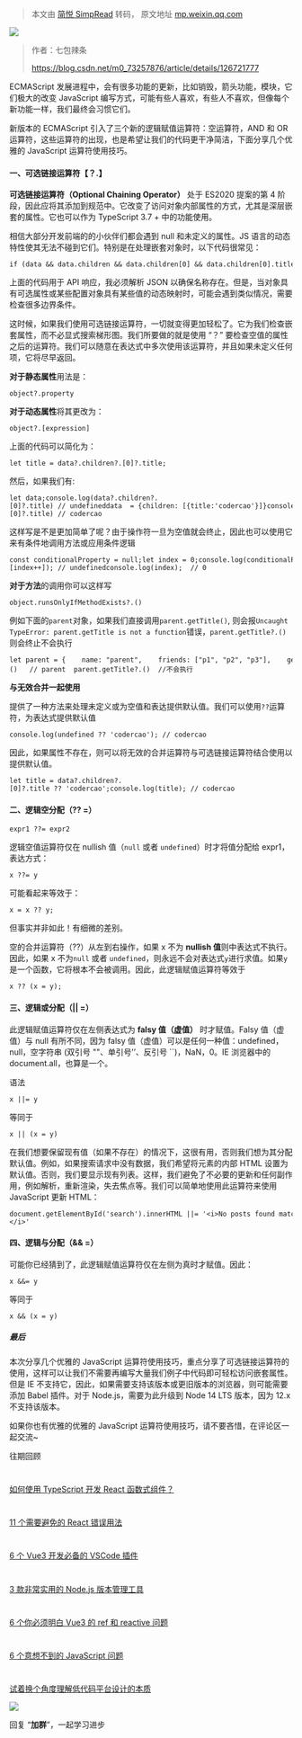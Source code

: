 > 本文由 [简悦 SimpRead](http://ksria.com/simpread/) 转码， 原文地址 [mp.weixin.qq.com](https://mp.weixin.qq.com/s/eAYIK43TVxNzN2wdHdYrxg)

![](https://mmbiz.qpic.cn/sz_mmbiz_png/dy9CXeZLlCUPLRe8KViagAIoPtpcNgAW4277PZKE3Qs9iabMFVxq3OkKyRZkzX8ghqBlxbI5TOt94NQ67g1y9orw/640?wx_fmt=png)

> 作者：七包辣条
> 
> https://blog.csdn.net/m0_73257876/article/details/126721777

ECMAScript 发展进程中，会有很多功能的更新，比如销毁，箭头功能，模块，它们极大的改变 JavaScript 编写方式，可能有些人喜欢，有些人不喜欢，但像每个新功能一样，我们最终会习惯它们。

新版本的 ECMAScript 引入了三个新的逻辑赋值运算符：空运算符，AND 和 OR 运算符，这些运算符的出现，也是希望让我们的代码更干净简洁，下面分享几个优雅的 JavaScript 运算符使用技巧。

#### 一、可选链接运算符【？.】

**可选链接运算符（Optional Chaining Operator）** 处于 ES2020 提案的第 4 阶段，因此应将其添加到规范中。它改变了访问对象内部属性的方式，尤其是深层嵌套的属性。它也可以作为 TypeScript 3.7 + 中的功能使用。

相信大部分开发前端的的小伙伴们都会遇到 null 和未定义的属性。JS 语言的动态特性使其无法不碰到它们。特别是在处理嵌套对象时，以下代码很常见：

```
if (data && data.children && data.children[0] && data.children[0].title) {    // I have a title!}
```

上面的代码用于 API 响应，我必须解析 JSON 以确保名称存在。但是，当对象具有可选属性或某些配置对象具有某些值的动态映射时，可能会遇到类似情况，需要检查很多边界条件。

这时候，如果我们使用可选链接运算符，一切就变得更加轻松了。它为我们检查嵌套属性，而不必显式搜索梯形图。我们所要做的就是使用 “？” 要检查空值的属性之后的运算符。我们可以随意在表达式中多次使用该运算符，并且如果未定义任何项，它将尽早返回。

**对于静态属性**用法是：

```
object?.property
```

**对于动态属性**将其更改为：

```
object?.[expression] 
```

上面的代码可以简化为：

```
let title = data?.children?.[0]?.title;
```

然后，如果我们有:

```
let data;console.log(data?.children?.[0]?.title) // undefineddata  = {children: [{title:'codercao'}]}console.log(data?.children?.[0]?.title) // codercao
```

这样写是不是更加简单了呢？由于操作符一旦为空值就会终止，因此也可以使用它来有条件地调用方法或应用条件逻辑

```
const conditionalProperty = null;let index = 0;console.log(conditionalProperty?.[index++]); // undefinedconsole.log(index);  // 0
```

**对于方法**的调用你可以这样写

```
object.runsOnlyIfMethodExists?.()
```

例如下面的`parent`对象，如果我们直接调用`parent.getTitle()`, 则会报`Uncaught TypeError: parent.getTitle is not a function`错误，`parent.getTitle?.()`则会终止不会执行

```
let parent = {    name: "parent",    friends: ["p1", "p2", "p3"],    getName: function() {      console.log(this.name)    }  };    parent.getName?.()   // parent  parent.getTitle?.()  //不会执行
```

**与无效合并一起使用**

提供了一种方法来处理未定义或为空值和表达提供默认值。我们可以使用`??`运算符，为表达式提供默认值

```
console.log(undefined ?? 'codercao'); // codercao
```

因此，如果属性不存在，则可以将无效的合并运算符与可选链接运算符结合使用以提供默认值。

```
let title = data?.children?.[0]?.title ?? 'codercao';console.log(title); // codercao
```

#### 二、逻辑空分配（?? =）

```
expr1 ??= expr2
```

逻辑空值运算符仅在 nullish 值（`null` 或者 `undefined`）时才将值分配给 expr1，表达方式：

```
x ??= y
```

可能看起来等效于：

```
x = x ?? y;
```

但事实并非如此！有细微的差别。

空的合并运算符（??）从左到右操作，如果 x 不为 **nullish 值**则中表达式不执行。因此，如果 x 不为`null` 或者 `undefined`，则永远不会对表达式`y`进行求值。如果`y`是一个函数，它将根本不会被调用。因此，此逻辑赋值运算符等效于

```
x ?? (x = y);
```

#### 三、逻辑或分配（|| =）

此逻辑赋值运算符仅在左侧表达式为 **falsy 值（虚值）** 时才赋值。Falsy 值（虚值）与 null 有所不同，因为 falsy 值（虚值）可以是任何一种值：undefined，null，空字符串 (双引号 ""、单引号’’、反引号 ``)，NaN，0。IE 浏览器中的 document.all，也算是一个。

语法

```
x ||= y
```

等同于

```
x || (x = y)
```

在我们想要保留现有值（如果不存在）的情况下，这很有用，否则我们想为其分配默认值。例如，如果搜索请求中没有数据，我们希望将元素的内部 HTML 设置为默认值。否则，我们要显示现有列表。这样，我们避免了不必要的更新和任何副作用，例如解析，重新渲染，失去焦点等。我们可以简单地使用此运算符来使用 JavaScript 更新 HTML：

```
document.getElementById('search').innerHTML ||= '<i>No posts found matching this search.</i>'
```

#### 四、逻辑与分配（&& =）

可能你已经猜到了，此逻辑赋值运算符仅在左侧为真时才赋值。因此：

```
x &&= y
```

等同于

```
x && (x = y)
```

##### 最后

本次分享几个优雅的 JavaScript 运算符使用技巧，重点分享了可选链接运算符的使用，这样可以让我们不需要再编写大量我们例子中代码即可轻松访问嵌套属性。但是 IE 不支持它，因此，如果需要支持该版本或更旧版本的浏览器，则可能需要添加 Babel 插件。对于 Node.js，需要为此升级到 Node 14 LTS 版本，因为 12.x 不支持该版本。

如果你也有优雅的优雅的 JavaScript 运算符使用技巧，请不要吝惜，在评论区一起交流~

  

往期回顾

  

#

[如何使用 TypeScript 开发 React 函数式组件？](http://mp.weixin.qq.com/s?__biz=MjM5MDc4MzgxNA==&mid=2458468369&idx=1&sn=710836a0f836c1591b4953ecf09bb9bb&chksm=b1c2603886b5e92ec64f82419d9fd8142060ee99fd48b8c3a8905ee6840f31e33d423c34c60b&scene=21#wechat_redirect)

#

[11 个需要避免的 React 错误用法](http://mp.weixin.qq.com/s?__biz=MjM5MDc4MzgxNA==&mid=2458468180&idx=1&sn=63da1eb9e4d8ba00510bf344eb408e49&chksm=b1c21f7d86b5966b160bf65b193b62c46bc47bf0b3965ff909a34d19d3dc9f16c86598792501&scene=21#wechat_redirect)

#

[6 个 Vue3 开发必备的 VSCode 插件](http://mp.weixin.qq.com/s?__biz=MjM5MDc4MzgxNA==&mid=2458467984&idx=1&sn=f9f71530f15124fe44cd22eff3170981&chksm=b1c21eb986b597af806837a37b87b1e8bc06b26b16af578deddd8bb503a768f78f5a7acdb909&scene=21#wechat_redirect)

#

[3 款非常实用的 Node.js 版本管理工具](http://mp.weixin.qq.com/s?__biz=MjM5MDc4MzgxNA==&mid=2458467880&idx=1&sn=ca7e12574d88a6b36ccfd47d9ddc7a4f&chksm=b1c21e0186b5971758792950721938b4a4efbc3024b0b01965c25a4ea73ec838767783ade6ea&scene=21#wechat_redirect)

#

[6 个你必须明白 Vue3 的 ref 和 reactive 问题](http://mp.weixin.qq.com/s?__biz=MjM5MDc4MzgxNA==&mid=2458467756&idx=1&sn=902e85685a50ba7cdc75e410e10b9718&chksm=b1c21d8586b5949326c8836132b20dc4294af449473b6db4592cbfd00788345534a07d77fa6d&scene=21#wechat_redirect)

#

[6 个意想不到的 JavaScript 问题](http://mp.weixin.qq.com/s?__biz=MjM5MDc4MzgxNA==&mid=2458467612&idx=1&sn=44ea5238a6500f44a47ea316c634bcf6&chksm=b1c21d3586b594237333a306f00353fba450514076e54ac32df7485ae358d0cefb25a6c1f329&scene=21#wechat_redirect)

#

[试着换个角度理解低代码平台设计的本质](http://mp.weixin.qq.com/s?__biz=MjM5MDc4MzgxNA==&mid=2458467471&idx=2&sn=7990678e19544372ff43b5a84f491337&chksm=b1c21ca686b595b07b097c764f9304887282d737b4dd0a2634c47b25c8f223c785a6c8714382&scene=21#wechat_redirect)

![](https://mmbiz.qpic.cn/mmbiz_gif/dy9CXeZLlCXukR16d8fyyeJ4icloLCW0cvbCvibfaBxbY22lN51mYaLeKictjOeobKmxCVfb3AwIZ3t6eKicIicTtow/640?wx_fmt=gif)

回复 “**加群**”，一起学习进步